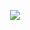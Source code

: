 <p align="center">
  <img src="https://images.unsplash.com/photo-1526374965328-7f61d4dc18c5?ixid=MXwxMjA3fDB8MHxwaG90by1wYWdlfHx8fGVufDB8fHw%3D&ixlib=rb-1.2.1&auto=format&fit=crop&h=250&w=1500&q=80" />
 </p>
